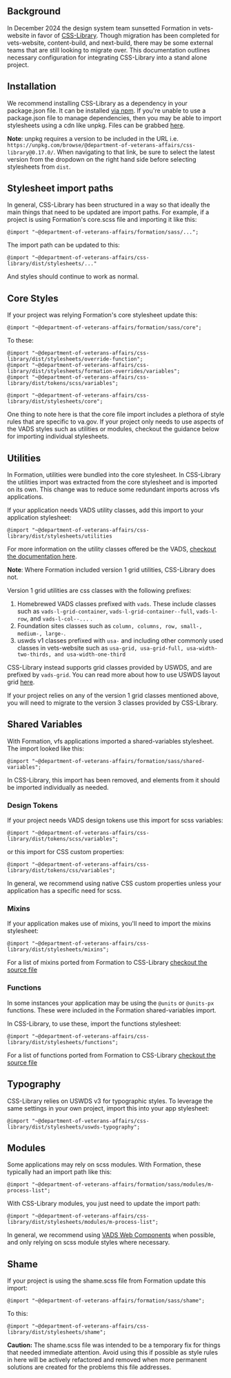 ## Background
In December 2024 the design system team sunsetted Formation in vets-website in favor of [CSS-Library](https://github.com/department-of-veterans-affairs/component-library/tree/main/packages/css-library). Though migration has been completed for vets-website, content-build, and next-build, there may be some external teams that are still looking to migrate over. This documentation outlines necessary configuration for integrating CSS-Library into a stand alone project. 

## Installation
We recommend installing CSS-Library as a dependency in your package.json file. It can be installed [via npm](https://www.npmjs.com/package/@department-of-veterans-affairs/css-library?activeTab=readme). If you're unable to use a package.json file to manage dependencies, then you may be able to import stylesheets using a cdn like unpkg. Files can be grabbed [here](https://unpkg.com/browse/@department-of-veterans-affairs/css-library@0.17.0/). 

**Note**: unpkg requires a version to be included in the URL i.e. `https://unpkg.com/browse/@department-of-veterans-affairs/css-library@0.17.0/`. When navigating to that link, be sure to select the latest version from the dropdown on the right hand side before selecting stylesheets from `dist`.  

## Stylesheet import paths
In general, CSS-Library has been structured in a way so that ideally the main things that need to be updated are import paths. For example, if a project is using Formation's core.scss file and importing it like this: 

`@import "~@department-of-veterans-affairs/formation/sass/...";`

The import path can be updated to this: 

`@import "~@department-of-veterans-affairs/css-library/dist/stylesheets/..."` 

And styles should continue to work as normal. 

## Core Styles
If your project was relying Formation's core stylesheet update this: 

`@import "~@department-of-veterans-affairs/formation/sass/core";`

To these: 

```
@import "~@department-of-veterans-affairs/css-library/dist/stylesheets/override-function";
@import "~@department-of-veterans-affairs/css-library/dist/stylesheets/formation-overrides/variables";
@import "~@department-of-veterans-affairs/css-library/dist/tokens/scss/variables";

@import "~@department-of-veterans-affairs/css-library/dist/stylesheets/core";
```

One thing to note here is that the core file import includes a plethora of style rules that are specific to va.gov. If your project only needs to use aspects of the VADS styles such as utilities or modules, checkout the guidance below for importing individual stylesheets. 
## Utilities
In Formation, utilities were bundled into the core stylesheet. In CSS-Library the utilities import was extracted from the core stylesheet and is imported on its own. This change was to reduce some redundant imports across vfs applications. 

If your application needs VADS utility classes, add this import to your application stylesheet: 

`@import "~@department-of-veterans-affairs/css-library/dist/stylesheets/utilities`

For more information on the utility classes offered be the VADS, [checkout the documentation here](https://design.va.gov/foundation/utilities/).

**Note**: Where Formation included version 1 grid utilities, CSS-Library does not. 

Version 1 grid utilities are css classes with the following prefixes:
1. Homebrewed VADS classes prefixed with `vads`. These include classes such as `vads-l-grid-container`, `vads-l-grid-container--full`, `vads-l-row`, and `vads-l-col--...` . 
2. Foundation sites classes such as `column, columns, row, small-, medium-, large-`.
3. uswds v1 classes prefixed with `usa-` and including other commonly used classes in vets-website such as `usa-grid, usa-grid-full, usa-width-two-thirds, and usa-width-one-third`

CSS-Library instead supports grid classes provided by USWDS, and are prefixed by `vads-grid`. You can read more about how to use USWDS layout grid [here](https://designsystem.digital.gov/utilities/layout-grid/).

If your project relies on any of the version 1 grid classes mentioned above, you will need to migrate to the version 3 classes provided by CSS-Library. 

## Shared Variables
With Formation, vfs applications imported a shared-variables stylesheet. The import looked like this: 

`@import "~@department-of-veterans-affairs/formation/sass/shared-variables";`

In CSS-Library, this import has been removed, and elements from it should be imported individually as needed. 

### Design Tokens
If your project needs VADS design tokens use this import for scss variables: 

`@import "~@department-of-veterans-affairs/css-library/dist/tokens/scss/variables";`

or this import for CSS custom properties: 

`@import "~@department-of-veterans-affairs/css-library/dist/tokens/css/variables";`

In general, we recommend using native CSS custom properties unless your application has a specific need for scss. 

### Mixins
If your application makes use of mixins, you'll need to import the mixins stylesheet: 

`@import "~@department-of-veterans-affairs/css-library/dist/stylesheets/mixins";`

For a list of mixins ported from Formation to CSS-Library [checkout the source file](https://github.com/department-of-veterans-affairs/component-library/blob/main/packages/css-library/dist/stylesheets/_mixins.scss)

### Functions
In some instances your application may be using the `@units` or `@units-px` functions. These were included in the Formation shared-variables import. 

In CSS-Library, to use these, import the functions stylesheet: 

`@import "~@department-of-veterans-affairs/css-library/dist/stylesheets/functions";`

For a list of functions ported from Formation to CSS-Library [checkout the source file](https://github.com/department-of-veterans-affairs/component-library/blob/main/packages/css-library/dist/stylesheets/_functions.scss)

## Typography
CSS-Library relies on USWDS v3 for typographic styles. To leverage the same settings in your own project, import this into your app stylesheet: 

`@import "~@department-of-veterans-affairs/css-library/dist/stylesheets/uswds-typography";`

## Modules
Some applications may rely on scss modules. With Formation, these typically had an import path like this: 

`@import "~@department-of-veterans-affairs/formation/sass/modules/m-process-list";`

With CSS-Library modules, you just need to update the import path: 

`@import "~@department-of-veterans-affairs/css-library/dist/stylesheets/modules/m-process-list";`

In general, we recommend using [VADS Web Components](https://design.va.gov/components/) when possible, and only relying on scss module styles where necessary. 

## Shame
If your project is using the shame.scss file from Formation update this import: 

`@import "~@department-of-veterans-affairs/formation/sass/shame";`

To this: 

`@import "~@department-of-veterans-affairs/css-library/dist/stylesheets/shame";`

**Caution:** The shame.scss file was intended to be a temporary fix for things that needed immediate attention. Avoid using this if possible as style rules in here will be actively refactored and removed when more permanent solutions are created for the problems this file addresses. 

